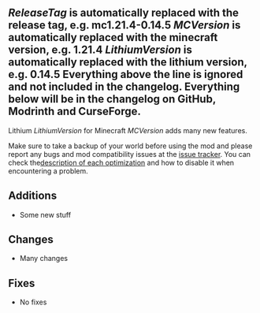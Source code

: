 _ReleaseTag_ is automatically replaced with the release tag, e.g. mc1.21.4-0.14.5
_MCVersion_ is automatically replaced with the minecraft version, e.g. 1.21.4
_LithiumVersion_ is automatically replaced with the lithium version, e.g. 0.14.5
Everything above the line is ignored and not included in the changelog. Everything below will be in the
changelog on GitHub, Modrinth and CurseForge.
----------
Lithium _LithiumVersion_ for Minecraft _MCVersion_ adds many new features.

Make sure to take a backup of your world before using the mod and please report any bugs and mod compatibility issues at
the [issue tracker](https://github.com/CaffeineMC/lithium-fabric/issues). You can check
the[description of each optimization](https://github.com/CaffeineMC/lithium/blob/_ReleaseTag_/lithium-mixin-config.md)
and how to disable it when encountering a problem.

## Additions
- Some new stuff

## Changes
- Many changes

## Fixes
- No fixes